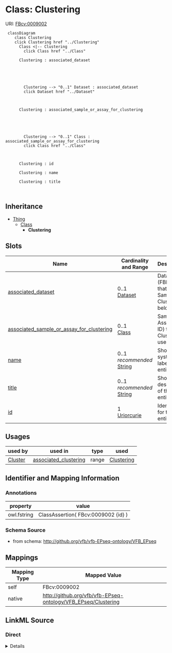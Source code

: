 

# Class: Clustering 



URI: [FBcv:0009002](http://purl.obolibrary.org/obo/FBcv_0009002)






```mermaid
 classDiagram
    class Clustering
    click Clustering href "../Clustering"
      Class <|-- Clustering
        click Class href "../Class"
      
      Clustering : associated_dataset
        
          
    
        
        
        Clustering --> "0..1" Dataset : associated_dataset
        click Dataset href "../Dataset"
    

        
      Clustering : associated_sample_or_assay_for_clustering
        
          
    
        
        
        Clustering --> "0..1" Class : associated_sample_or_assay_for_clustering
        click Class href "../Class"
    

        
      Clustering : id
        
      Clustering : name
        
      Clustering : title
        
      
```





## Inheritance
* [Thing](Thing.md)
    * [Class](Class.md)
        * **Clustering**



## Slots

| Name | Cardinality and Range | Description | Inheritance |
| ---  | --- | --- | --- |
| [associated_dataset](associated_dataset.md) | 0..1 <br/> [Dataset](Dataset.md) | Dataset (FBlc ID) that the Sample or Cluster belongs to | direct |
| [associated_sample_or_assay_for_clustering](associated_sample_or_assay_for_clustering.md) | 0..1 <br/> [Class](Class.md) | Sample or Assay (FBlc ID) that the Clustering uses | direct |
| [name](name.md) | 0..1 _recommended_ <br/> [String](String.md) | Short systematic label for the entity | [Class](Class.md) |
| [title](title.md) | 0..1 _recommended_ <br/> [String](String.md) | Short description of the entity | [Class](Class.md) |
| [id](id.md) | 1 <br/> [Uriorcurie](Uriorcurie.md) | Identifier for the entity | [Thing](Thing.md) |





## Usages

| used by | used in | type | used |
| ---  | --- | --- | --- |
| [Cluster](Cluster.md) | [associated_clustering](associated_clustering.md) | range | [Clustering](Clustering.md) |






## Identifier and Mapping Information





### Annotations

| property | value |
| --- | --- |
| owl.fstring | ClassAssertion( FBcv:0009002 {id} ) |




### Schema Source


* from schema: http://github.org/vfb/vfb-EPseq-ontology/VFB_EPseq




## Mappings

| Mapping Type | Mapped Value |
| ---  | ---  |
| self | FBcv:0009002 |
| native | http://github.org/vfb/vfb-EPseq-ontology/VFB_EPseq/Clustering |







## LinkML Source

<!-- TODO: investigate https://stackoverflow.com/questions/37606292/how-to-create-tabbed-code-blocks-in-mkdocs-or-sphinx -->

### Direct

<details>
```yaml
name: Clustering
annotations:
  owl.fstring:
    tag: owl.fstring
    value: ClassAssertion( FBcv:0009002 {id} )
from_schema: http://github.org/vfb/vfb-EPseq-ontology/VFB_EPseq
is_a: Class
slots:
- associated_dataset
attributes:
  associated_sample_or_assay_for_clustering:
    name: associated_sample_or_assay_for_clustering
    annotations:
      owl:
        tag: owl
        value: ObjectPropertyAssertion
    description: Sample or Assay (FBlc ID) that the Clustering uses.
    from_schema: http://github.org/vfb/vfb-scRNAseq-ontology/VFB_scRNAseq
    rank: 1000
    slot_uri: BFO:0000051
    domain_of:
    - Clustering
    range: Class
class_uri: FBcv:0009002

```
</details>

### Induced

<details>
```yaml
name: Clustering
annotations:
  owl.fstring:
    tag: owl.fstring
    value: ClassAssertion( FBcv:0009002 {id} )
from_schema: http://github.org/vfb/vfb-EPseq-ontology/VFB_EPseq
is_a: Class
attributes:
  associated_sample_or_assay_for_clustering:
    name: associated_sample_or_assay_for_clustering
    annotations:
      owl:
        tag: owl
        value: ObjectPropertyAssertion
    description: Sample or Assay (FBlc ID) that the Clustering uses.
    from_schema: http://github.org/vfb/vfb-scRNAseq-ontology/VFB_scRNAseq
    rank: 1000
    slot_uri: BFO:0000051
    alias: associated_sample_or_assay_for_clustering
    owner: Clustering
    domain_of:
    - Clustering
    range: Class
  associated_dataset:
    name: associated_dataset
    annotations:
      owl.fstring:
        tag: owl.fstring
        value: AnnotationAssertion( dc:source {id} {V} )
    description: Dataset (FBlc ID) that the Sample or Cluster belongs to.
    from_schema: http://github.org/vfb/vfb-EPseq-ontology/VFB_EPseq
    rank: 1000
    slot_uri: dc:source
    alias: associated_dataset
    owner: Clustering
    domain_of:
    - Sample
    - Assay
    - Clustering
    - Cluster
    range: Dataset
  name:
    name: name
    annotations:
      owl:
        tag: owl
        value: AnnotationAssertion
    description: Short systematic label for the entity.
    from_schema: http://github.org/vfb/vfb-EPseq-ontology/VFB_EPseq
    rank: 1000
    slot_uri: rdfs:label
    alias: name
    owner: Clustering
    domain_of:
    - Class
    range: string
    recommended: true
  title:
    name: title
    annotations:
      owl:
        tag: owl
        value: AnnotationAssertion
    description: Short description of the entity.
    from_schema: http://github.org/vfb/vfb-EPseq-ontology/VFB_EPseq
    rank: 1000
    slot_uri: IAO:0000115
    alias: title
    owner: Clustering
    domain_of:
    - Class
    range: string
    recommended: true
  id:
    name: id
    description: Identifier for the entity. FlyBase identifiers should be prefixed
      with 'FlyBase:'.
    from_schema: http://github.org/vfb/vfb-EPseq-ontology/VFB_EPseq
    rank: 1000
    identifier: true
    alias: id
    owner: Clustering
    domain_of:
    - Thing
    range: uriorcurie
    required: true
class_uri: FBcv:0009002

```
</details>